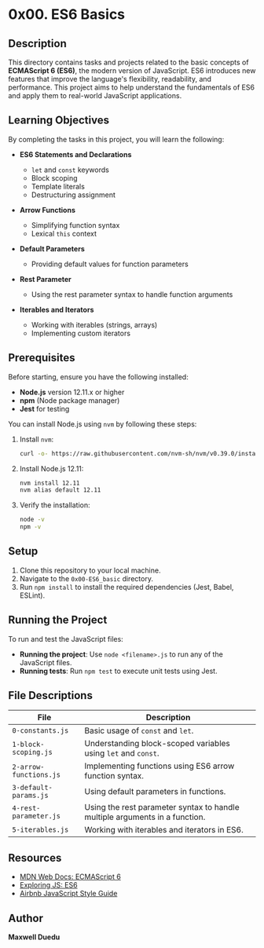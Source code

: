 # 0x00. ES6 Basics

## Description

This directory contains tasks and projects related to the basic concepts of **ECMAScript 6 (ES6)**, the modern version of JavaScript. ES6 introduces new features that improve the language's flexibility, readability, and performance. This project aims to help understand the fundamentals of ES6 and apply them to real-world JavaScript applications.

## Learning Objectives

By completing the tasks in this project, you will learn the following:

- **ES6 Statements and Declarations**
  - `let` and `const` keywords
  - Block scoping
  - Template literals
  - Destructuring assignment

- **Arrow Functions**
  - Simplifying function syntax
  - Lexical `this` context

- **Default Parameters**
  - Providing default values for function parameters

- **Rest Parameter**
  - Using the rest parameter syntax to handle function arguments

- **Iterables and Iterators**
  - Working with iterables (strings, arrays)
  - Implementing custom iterators

## Prerequisites

Before starting, ensure you have the following installed:

- **Node.js** version 12.11.x or higher
- **npm** (Node package manager)
- **Jest** for testing

You can install Node.js using `nvm` by following these steps:

1. Install `nvm`:
    ```bash
    curl -o- https://raw.githubusercontent.com/nvm-sh/nvm/v0.39.0/install.sh | bash
    ```
2. Install Node.js 12.11:
    ```bash
    nvm install 12.11
    nvm alias default 12.11
    ```
3. Verify the installation:
    ```bash
    node -v
    npm -v
    ```

## Setup

1. Clone this repository to your local machine.
2. Navigate to the `0x00-ES6_basic` directory.
3. Run `npm install` to install the required dependencies (Jest, Babel, ESLint).

## Running the Project

To run and test the JavaScript files:

- **Running the project**: Use `node <filename>.js` to run any of the JavaScript files.
- **Running tests**: Run `npm test` to execute unit tests using Jest.

## File Descriptions

| File                  | Description                                                                 |
|-----------------------|-----------------------------------------------------------------------------|
| `0-constants.js`       | Basic usage of `const` and `let`.                                           |
| `1-block-scoping.js`   | Understanding block-scoped variables using `let` and `const`.                |
| `2-arrow-functions.js` | Implementing functions using ES6 arrow function syntax.                     |
| `3-default-params.js`  | Using default parameters in functions.                                      |
| `4-rest-parameter.js`  | Using the rest parameter syntax to handle multiple arguments in a function. |
| `5-iterables.js`       | Working with iterables and iterators in ES6.                                |

## Resources

- [MDN Web Docs: ECMAScript 6](https://developer.mozilla.org/en-US/docs/Web/JavaScript/Reference/Classes)
- [Exploring JS: ES6](http://exploringjs.com/es6/)
- [Airbnb JavaScript Style Guide](https://github.com/airbnb/javascript)

## Author

**Maxwell Duedu**
